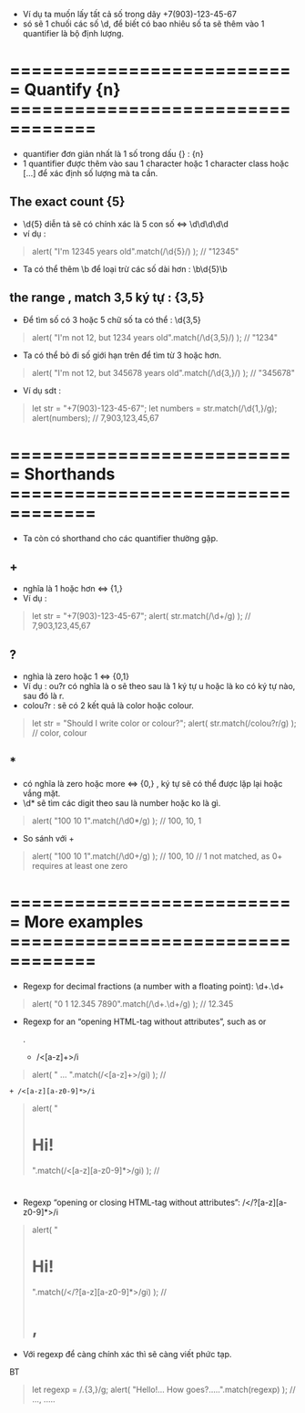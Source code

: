 - Ví dụ ta muốn lấy tất cả số trong dãy +7(903)-123-45-67
- só sẽ 1 chuối các số \d, để biết có bao nhiêu số ta sẽ thêm vào 1 quantifier là bộ định lượng.

# =========================== Quantify {n} ==================================
- quantifier đơn giản nhất là 1 số trong dấu {} : {n}
- 1 quantifier được thêm vào sau 1 character hoặc 1 character class hoặc [...] để xác định số lượng mà ta cần.

## The exact count {5}
- \d{5} diễn tả sẽ có chính xác là 5 con số <=> \d\d\d\d\d
- ví dụ :

>   alert( "I'm 12345 years old".match(/\d{5}/) ); //  "12345"

- Ta có thể thêm \b để loại trừ các số dài hơn : \b\d{5}\b

## the range , match 3,5 ký tự : {3,5}
- Để tìm số có 3 hoặc 5 chữ số ta có thể : \d{3,5}

>   alert( "I'm not 12, but 1234 years old".match(/\d{3,5}/) ); // "1234"

- Ta có thể bỏ đi số giới hạn trên để tìm từ 3 hoặc hơn.

>   alert( "I'm not 12, but 345678 years old".match(/\d{3,}/) ); // "345678"

- Ví dụ sdt :

>   let str = "+7(903)-123-45-67";
>   let numbers = str.match(/\d{1,}/g);
>   alert(numbers); // 7,903,123,45,67



# =========================== Shorthands ==================================
- Ta còn có shorthand cho các quantifier thường gặp.

## +
- nghĩa là 1 hoặc hơn <=> {1,}
- Ví dụ :

>   let str = "+7(903)-123-45-67";
>   alert( str.match(/\d+/g) ); // 7,903,123,45,67

## ?
- nghìa là zero hoặc 1 <=> {0,1}
- Ví dụ : ou?r có nghĩa là o sẽ theo sau là 1 ký tự u hoặc là ko có ký tự nào, sau đó là r.
- colou?r : sẽ có 2 kết quả là color hoặc colour.

>   let str = "Should I write color or colour?";
>   alert( str.match(/colou?r/g) ); // color, colour

## *
- có nghĩa là zero hoặc more <=> {0,} , ký tự sẽ có thể được lặp lại hoặc vắng mặt.
- \d* sẽ tìm các digit theo sau là number hoặc ko là gì.

>   alert( "100 10 1".match(/\d0*/g) ); // 100, 10, 1

- So sánh với + 

>   alert( "100 10 1".match(/\d0+/g) ); // 100, 10
>   // 1 not matched, as 0+ requires at least one zero



# =========================== More examples ==================================
- Regexp for decimal fractions (a number with a floating point): \d+\.\d+

>   alert( "0 1 12.345 7890".match(/\d+\.\d+/g) ); // 12.345

- Regexp for an “opening HTML-tag without attributes”, such as <span> or <p>.
    + /<[a-z]+>/i

>   alert( "<body> ... </body>".match(/<[a-z]+>/gi) ); // <body>

    + /<[a-z][a-z0-9]*>/i

>   alert( "<h1>Hi!</h1>".match(/<[a-z][a-z0-9]*>/gi) ); // <h1>

- Regexp “opening or closing HTML-tag without attributes”: /<\/?[a-z][a-z0-9]*>/i

>   alert( "<h1>Hi!</h1>".match(/<\/?[a-z][a-z0-9]*>/gi) ); // <h1>, </h1>

- Với regexp để càng chính xác thì sẽ càng viết phức tạp.

BT 

>   let regexp = /\.{3,}/g;
>   alert( "Hello!... How goes?.....".match(regexp) ); // ..., .....

